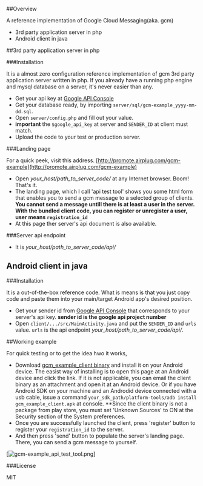 ##Overview

A reference implementation of Google Cloud Messaging(aka. gcm) 
- 3rd party application server in php
- Android client in java

##3rd party application server in php

###Installation

It is a almost zero configuration reference implementation of gcm 3rd party application server written in php. If you already have a running php engine and mysql database on a server, it's never easier than any. 

- Get your api key at [Google API Console](https://code.google.com/apis/console)
- Get your database ready, by importing `server/sql/gcm-example_yyyy-mm-dd.sql`.
- Open `server/config.php` and fill out your value. 
- **important** the `$google_api_key` at server and `SENDER_ID` at client must match.
- Upload the code to your test or production server.

###Landing page

For a quick peek, visit this address. [http://promote.airplug.com/gcm-example](http://promote.airplug.com/gcm-example)

- Open *your_host/path_to_server_code/* at any Internet browser. Boom! That's it.
- The landing page, which I call 'api test tool' shows you some html form that enables you to send a gcm message to a selected group of clients. **You cannot send a message untill there is at least a user in the server. With the bundled client code, you can register or unregister a user, user means `registration_id`**
- At this page ther server's api document is also available.

###Server api endpoint

- It is *your_host/path_to_server_code/api/*

## Android client in java

###Installation

It is a out-of-the-box reference code. What is means is that you just copy code and paste them into your main/target Android app's desired position.

- Get your sender id from [Google API Console](https://code.google.com/apis/console) that corresponds to your server's api key. **sender id is the google api project number**
- Open `client/.../src/MainActivity.java` and put the `SENDER_ID` and `urls` value. `urls` is the api endpoint *your_host/path_to_server_code/api/*.

##Working example

For quick testing or to get the idea hwo it works,

- Download [gcm_example_client binary](http://promote.airplug.com/gcm-example/res/bin/gcm_example_client.apk) and install it on your Android device. The easist way of installing is to open this page at an Android device and click the link. If it is not applicable, you can email the client binary as an attachment and open it at an Android device. Or if you have Android SDK on your machine and an Androdid device connected with a usb cable, issue a command `your_sdk_path/platform-tools/adb install gcm_example_client.apk` at console. **Since the client binary is not a package from play store, you must set 'Unknown Sources' to ON at the Security section of the System preferences.
- Once you are successfully launched the client, press 'register' button to register your `registration_id` to the server.
- And then press 'send' button to populate the server's landing page. There, you can send a gcm message to yourself.

[![gcm-example_api_test_tool.png](http://promote.airplug.com/gcm-example/res/img/gcm-example_api_test_tool.png)]

###License

MIT

